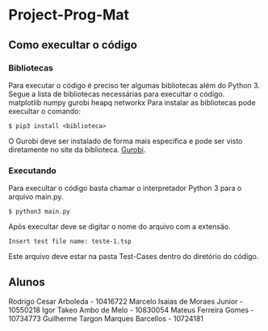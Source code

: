 # Project-Prog-Mat
## Como execultar o código
### Bibliotecas
Para executar o código é preciso ter algumas bibliotecas além do Python 3. Segue a lista de bibliotecas necessárias para execultar o código.  
matplotlib
numpy
gurobi
heapq
networkx
Para instalar as bibliotecas pode execultar o comando:
```
$ pip3 install <biblioteca>
```
O Gurobi deve ser instalado de forma mais específica e pode ser visto diretamente no site da biblioteca. [Gurobi](https://www.gurobi.com/).
### Executando
Para execultar o código basta chamar o interpretador Python 3 para o arquivo main.py.
```
$ python3 main.py
```
Após execultar deve se digitar o nome do arquivo com a extensão.
```
Insert test file name: teste-1.tsp
```
Este arquivo deve estar na pasta Test-Cases dentro do diretório do código.
## Alunos
Rodrigo Cesar Arboleda - 10416722
Marcelo Isaias de Moraes Junior - 10550218
Igor Takeo Ambo de Melo - 10830054
Mateus Ferreira Gomes - 10734773
Guilherme Targon Marques Barcellos - 10724181